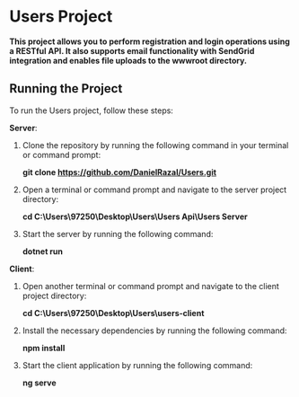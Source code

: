 # Users Project

**This project allows you to perform registration and login operations using a RESTful API. It also supports email functionality with SendGrid integration and enables file uploads to the wwwroot directory.**

## Running the Project

To run the Users project, follow these steps:

**Server**:
1. Clone the repository by running the following command in your terminal or command prompt:

   **git clone https://github.com/DanielRazal/Users.git**
   
2. Open a terminal or command prompt and navigate to the server project directory:

   **cd C:\Users\97250\Desktop\Users\Users Api\Users Server**
   
3. Start the server by running the following command:

   **dotnet run**
   
**Client**:

1. Open another terminal or command prompt and navigate to the client project directory:

   **cd C:\Users\97250\Desktop\Users\users-client**

2. Install the necessary dependencies by running the following command:

   **npm install**
   
3. Start the client application by running the following command:

   **ng serve**
